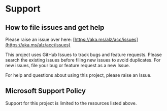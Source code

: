 # Support

## How to file issues and get help

Please raise an issue over here: [https://aka.ms/alz/acc/issues](https://aka.ms/alz/acc/issues)

This project uses GitHub Issues to track bugs and feature requests. Please search the existing issues before filing new issues to avoid duplicates.  For new issues, file your bug or feature request as a new Issue.

For help and questions about using this project, please raise an Issue.

## Microsoft Support Policy

Support for this project is limited to the resources listed above.
